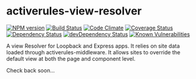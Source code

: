 # activerules-view-resolver

[![NPM version](https://img.shields.io/npm/v/activerules-view-resolver.svg)](https://www.npmjs.com/package/activerules-view-resolver)
[![Build Status](https://travis-ci.org/bwinkers/activerules-view-resolver.svg?branch=master)](https://travis-ci.org/bwinkers/activerules-view-resolver)
[![Code Climate](https://codeclimate.com/github/bwinkers/activerules-view-resolver/badges/gpa.svg)](https://codeclimate.com/github/bwinkers/activerules-view-resolver)
[![Coverage Status](https://img.shields.io/coveralls/bwinkers/activerules-view-resolver.svg)](https://coveralls.io/github/bwinkers/activerules-view-resolver)
[![Dependency Status](https://img.shields.io/david/bwinkers/activerules-view-resolver.svg?label=deps)](https://david-dm.org/bwinkers/activerules-view-resolver)
[![devDependency Status](https://img.shields.io/david/dev/bwinkers/activerules-view-resolver.svg?label=devDeps)](https://david-dm.org/bwinkers/activerules-view-resolver#info=devDependencies)
[![Known Vulnerabilities](https://snyk.io/test/github/bwinkers/activerules-view-resolver/badge.svg)](https://snyk.io/test/github/bwinkers/activerules-view-resolver)


A view Resolver for Loopback and Express apps. It relies on site data loaded through activerules-middleware.
It allows sites to override the default view at both the page and component level.

Check back soon...
